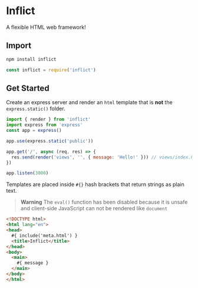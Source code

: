 # Inflict

A flexible HTML web framework!

## Import

```sh
npm install inflict
```

```js
const inflict = require('inflict')
```

## Get Started

Create an express server and render an `html` template that is **not** the `express.static()` folder. 

```js
import { render } from 'inflict'
import express from 'express'
const app = express()

app.use(express.static('public'))

app.get('/', async (req, res) => {
  res.send(render('views', '', { message: 'Hello!' })) // views/index.html is rendered
})

app.listen(3000)
```

Templates are placed inside `#{}` hash brackets that return strings as plain text. 
> **Warning**
> The `eval()` function has been disabled because it is unsafe and client-side JavaScript can not be rendered like `document` 

```html
<!DOCTYPE html>
<html lang="en">
<head>
  #{ include('meta.html') }
  <title>Inflict</title>
</head>
<body>
  <main>
    #{ message }
  </main>
</body>
</html>
```